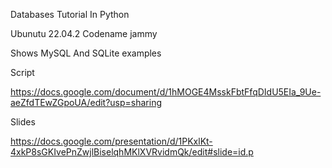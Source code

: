 Databases Tutorial In Python

Ubunutu 22.04.2 Codename jammy

Shows MySQL And SQLite examples

Script

https://docs.google.com/document/d/1hMOGE4MsskFbtFfqDIdU5EIa_9Ue-aeZfdTEwZGpoUA/edit?usp=sharing

Slides

https://docs.google.com/presentation/d/1PKxlKt-4xkP8sGKIvePnZwjlBiselqhMKlXVRvidmQk/edit#slide=id.p